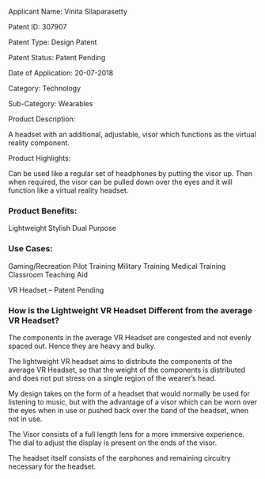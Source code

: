 Applicant Name: Vinita Silaparasetty

Patent ID: 307907

Patent Type: Design Patent

Patent Status: Patent Pending

Date of Application: 20-07-2018

Category: Technology

Sub-Category: Wearables

Product Description:

A headset with an additional, adjustable, visor which functions as the virtual reality component.

Product Highlights:

Can be used like a regular set of headphones by putting the visor up. Then when required, the visor can be pulled down over the eyes and it will function like a virtual reality headset.

### Product Benefits:

Lightweight
Stylish
Dual Purpose

### Use Cases:

Gaming/Recreation
Pilot Training
Military Training
Medical Training
Classroom Teaching Aid

VR Headset – Patent Pending

### How is the Lightweight VR Headset Different from the average VR Headset?

The components in the average VR Headset are congested and not evenly spaced out. Hence they are heavy and bulky.

The lightweight VR headset aims to distribute the components of the average VR Headset, so that the weight of the components is distributed and does not put stress on a single region of the wearer’s head.

My design takes on the form of a headset that would normally be used for listening to music, but with the advantage of a visor which can be worn over the eyes when in use or pushed back over the band of the headset, when not in use.

The Visor consists of a full length lens for a more immersive experience. The dial to adjust the display is present on the ends of the visor.

The headset itself consists of the earphones and remaining circuitry necessary for the headset.
